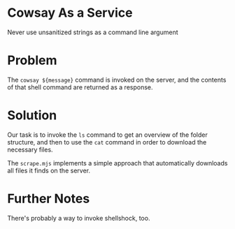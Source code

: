 
# Cowsay As a Service

Never use unsanitized strings as a command line argument


# Problem

The `cowsay ${message}` command is invoked on the server,
and the contents of that shell command are returned as a
response.


# Solution

Our task is to invoke the `ls` command to get an overview
of the folder structure, and then to use the `cat` command
in order to download the necessary files.

The `scrape.mjs` implements a simple approach that automatically
downloads all files it finds on the server.


# Further Notes

There's probably a way to invoke shellshock, too.

